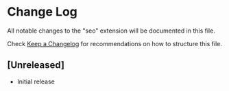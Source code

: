 # Change Log

All notable changes to the "seo" extension will be documented in this file.

Check [Keep a Changelog](http://keepachangelog.com/) for recommendations on how to structure this file.

## [Unreleased]

- Initial release
